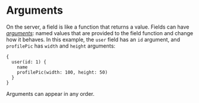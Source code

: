 # Arguments

On the server, a field is like a function that returns a value. Fields can have [*arguments*](http://spec.graphql.org/draft/#sec-Language.Arguments): named values that are provided to the field function and change how it behaves. In this example, the `user` field has an `id` argument, and `profilePic` has `width` and `height` arguments:

```gql
{
  user(id: 1) {
    name
    profilePic(width: 100, height: 50)
  }
}
```

Arguments can appear in any order.
